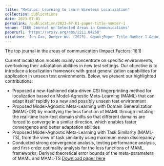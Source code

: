 ```yaml
---
title: "MetaLoc: Learning to Learn Wireless Localization"
collection: publications
date: 2023-07-01
permalink: /publication/2023-07-01-paper-title-number-1
venue: 'IEEE Journal on Selected Areas in Communications'
paperurl: 'https://arxiv.org/abs/2211.04258'
citation: 'Jun Gao, Dongze Wu. (2023). &quot;Paper Title Number 1.&quot; <i>Journal 1</i>. 1(1).'
---
```


The top journal in the areas of communication (Impact Factors: 16.1)

Current localization models mainly concentrate on specific environments, overlooking their adaptation abilities in new test settings. Our objective is to introduce a localization framework with great generalization capabilities for application in unseen test environments. Below, we present our highlighted contributions:
* Proposed a new-fashioned data-driven CSI fingerprinting method for localization based on Model-Agnostic Meta-Learning (MAML) that can adapt itself rapidly to a new and possibly unseen test environment
* Proposed Model-Agnostic Meta-Learning with Domain Generalization (MAML-DG) by modifying the loss function of MAML through imitating the real-time train-test domain shifts so that different domains are forced to converge in a similar direction, which enables faster convergence and better adaptation abilities
* Proposed Model-Agnostic Meta-Learning with Task Similarity (MAML-TS), from the view of task similarity using maximum mean discrepancy
* Conducted strong convergence analysis, testing performance analysis, and first-order optimality analysis for the loss functions of MAML frameworks; Derived theoretical error bounds of the meta-parameters of MAML and MAML-TS
[Download paper here](http://academicpages.github.io/files/paper1.pdf)


